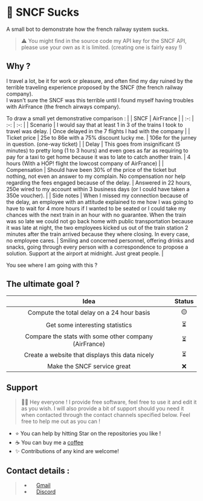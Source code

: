 # :robot: SNCF Sucks

A small bot to demonstrate how the french railway system sucks.

> :warning: You might find in the source code my API key for the SNCF API, please use your own as it is limited. (creating one is fairly easy !)

## Why ?

I travel a lot, be it for work or pleasure, and often find my day ruined by the terrible traveling experience proposed by the SNCF (the french railway company).  
I wasn't sure the SNCF was this terrible until I found myself having troubles with AirFrance (the french airways company).

To draw a small yet demonstrative comparison :
| | SNCF | AirFrance |
| :-: | :-: | :-: |
| Scenario | I would say that at least 1 in 3 of the trains I took to travel was delay. | Once delayed in the 7 flights I had with the company |
| Ticket price | 25e to 86e with a 75% discount lucky me. | 106e for the jurney in question. (one-way ticket) |
| Delay | This goes from insignificant (5 minutes) to pretty long (1 to 3 hours) and even goes as far as requiring to pay for a taxi to get home because it was to late to catch another train. | 4 hours (With a HOP! flight the lowcost company of AirFrance) |
| Compensation | Should have been 30% of the price of the ticket but nothing, not even an answer to my complain. No compensation nor help regarding the fees engaged because of the delay. | Answered in 22 hours, 250e wired to my account within 3 business days (or I could have taken a 350e voucher). |
| Side notes | When I missed my connection because of the delay, an employee with an attitude explained to me how I was going to have to wait for 4 more hours if I wanted to be seated or I could take my chances with the next train in an hour with no guarantee. When the train was so late we could not go back home with public transportation because it was late at night, the two employees kicked us out of the train station 2 minutes after the train arrived because they where closing. In every case, no employee cares. | Smiling and concerned personnel, offering drinks and snacks, going through every person with a correspondence to propose a solution. Support at the airport at midnight. Just great people. |

You see where I am going with this ?

## The ultimate goal ?

| Idea | Status |
| :-: | :-: |
| Compute the total delay on a 24 hour basis | :yellow_circle: |
| Get some interesting statistics | :hourglass_flowing_sand: |
| Compare the stats with some other company (AirFrance) | :hourglass_flowing_sand: |
| Create a website that displays this data nicely | :hourglass_flowing_sand: |
| Make the SNCF service great | :x: |

## Support

> 👋🏼 Hey everyone ! I provide free software, feel free to use it and edit it as you wish. I will also provide a bit of support should you need it when contacted through the contact channels specified below. Feel free to help me out as you can !

- ⭐️ You can help by hitting Star on the repositories you like !
- ☕️ You can buy me a [coffee](https://www.paypal.com/paypalme/AReppelin)
- ✨ Contributions of any kind are welcome!


## Contact details :


> - <img href="mailto:gavrochebackups@gmail.com" src="https://upload.wikimedia.org/wikipedia/commons/thumb/7/7e/Gmail_icon_%282020%29.svg/2560px-Gmail_icon_%282020%29.svg.png" height="12"> [Gmail](mailto:gavrochebackups@gmail.com)
> - <img href="https://discordapp.com/users/Gavroche#2871" src="https://discord.com/assets/847541504914fd33810e70a0ea73177e.ico" height="12"> [Discord](https://discordapp.com/users/Gavroche#2871)
